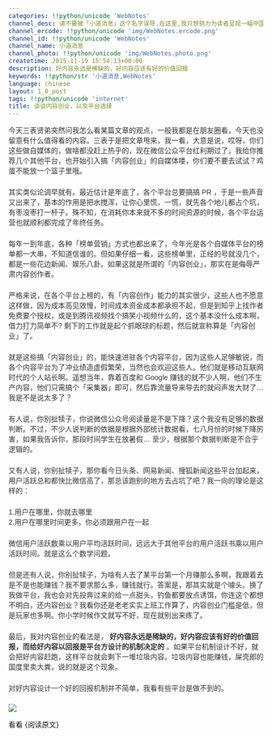 ```yaml
---
categories: !!python/unicode 'WebNotes'
channel_desc: 请不要被「小道消息」这个名字误导.在这里,我只想努力为读者呈现一幅中国互联网的清明上河图.
channel_ercode: !!python/unicode 'img/WebNotes.ercode.png'
channel_id: !!python/unicode 'WebNotes'
channel_name: 小道消息
channel_photo: !!python/unicode 'img/WebNotes.photo.png'
createtime: 2015-11-19 15:54:13+00:00
description: 好内容永远是稀缺的，好内容应该有好的价值回报
keywords: !!python/str '小道消息,WebNotes'
language: chinese
layout: 1_0_post
tags: !!python/unicode 'internet'
title: 谈谈内容创业，以及平台选择
---
```

<div class="rich_media_content" id="js_content">
<p style="font-family: Avenir, sans-serif; border: 0px; margin-top: 2px; margin-bottom: 22px; outline: 0px; color: rgb(51, 51, 51); white-space: normal;">
         今天三表贤弟突然问我怎么看某篇文章的观点，一般我都是在朋友圈看，今天也没留意有什么值得看的内容。三表于是把文章甩来，我一看，大意是说，哎呀，你们这些做自媒体的，做啥都没赶上热乎的，现在微信公众平台红利期过了，我给你推荐几个其他平台，也开始引入搞「内容创业」的自媒体喽，你们要不要去试试？鸡蛋不能放一个篮子里哦。
        </p>
<p style="font-family: Avenir, sans-serif; border: 0px; margin-top: 2px; margin-bottom: 22px; outline: 0px; color: rgb(51, 51, 51); white-space: normal;">
         其实类似论调早就有。最近估计是年底了，各个平台总要搞搞 PR ，于是一些声音又出来了，基本的作用是把水搅浑，让你心里慌，一慌，就先各个地儿都占个坑，有枣没枣打一杆子。殊不知，在消耗你本来就不多的时间资源的时候，各个平台运营也就顺利都完成了年终任务。
        </p>
<p style="font-family: Avenir, sans-serif; border: 0px; margin-top: 2px; margin-bottom: 22px; outline: 0px; color: rgb(51, 51, 51); white-space: normal;">
         每年一到年底，各种「榜单营销」方式也都出来了，今年光是各个自媒体平台的榜单都一大串，不知道信谁的。但如果仔细一看，这些榜单里，正经的号就没几个，都是一些花边新闻、娱乐八卦。如果这就是所谓的「内容创业」，那实在是侮辱严肃内容创作者。
        </p>
<p style="font-family: Avenir, sans-serif; border: 0px; margin-top: 2px; margin-bottom: 22px; outline: 0px; color: rgb(51, 51, 51); white-space: normal;">
         严格来说，在各个平台上榜的，有「内容创作」能力的其实很少，这些人也不愿意这样做，因为成本高见效慢，时间成本资金成本都承担不起，但是到知乎上找作者免费要个授权，或是到腾讯视频找个搞笑小视频什么的，这个基本没什么成本啊，借力打力简单不? 剩下的工作就是起个抓眼球的标题，然后就宣称算是「内容创业」了。
        </p>
<p style="font-family: Avenir, sans-serif; border: 0px; margin-top: 2px; margin-bottom: 22px; outline: 0px; color: rgb(51, 51, 51); white-space: normal;">
         就是这些搞「内容创业」的，能快速进驻各个内容平台，因为这些人足够敏锐，而各个内容平台为了冲业绩造虚假繁荣，当然也会欢迎这些人。他们就是移动互联网时代的个人站长啊。遥想当年，靠着百度和 Google 赚钱的就不少人啊，他们不生产内容，他们只需搞个「采集器」即可，然后靠流量导来导去的就闷声发大财了… 我是不是说太多了？
        </p>
<p style="font-family: Avenir, sans-serif; border: 0px; margin-top: 2px; margin-bottom: 22px; outline: 0px; color: rgb(51, 51, 51); white-space: normal;">
         有人说，你别扯犊子，你说微信公众号阅读量是不是下降？这个我没有足够的数据判断。不过，不少人说判断的依据是根据外部统计数据看，七八月份的时候下降厉害，如果我告诉你，那段时间学生在放暑假… 至少，根据那个数据判断是不合乎逻辑的。
        </p>
<p style="font-family: Avenir, sans-serif; border: 0px; margin-top: 2px; margin-bottom: 22px; outline: 0px; color: rgb(51, 51, 51); white-space: normal;">
         又有人说，你别扯犊子，那你看今日头条、网易新闻、搜狐新闻这些平台加起来，用户活跃总和都快比微信高了，那总该跑别的地方去占坑了吧？我一向的理论是这样的：
        </p>
<p style="font-family: Avenir, sans-serif; border: 0px; margin-top: 2px; margin-bottom: 22px; outline: 0px; color: rgb(51, 51, 51); white-space: normal;">
         1.用户在哪里，你就去哪里
         <br/>
         2.用户在哪里时间更多，你必须跟用户在一起
        </p>
<p style="font-family: Avenir, sans-serif; border: 0px; margin-top: 2px; margin-bottom: 22px; outline: 0px; color: rgb(51, 51, 51); white-space: normal;">
         微信用户活跃数乘以用户平均活跃时间，远远大于其他平台的用户活跃书乘以用户活跃时间。就是这么个数学问题。
        </p>
<p style="font-family: Avenir, sans-serif; border: 0px; margin-top: 2px; margin-bottom: 22px; outline: 0px; color: rgb(51, 51, 51); white-space: normal;">
         但是还有人说，你别扯犊子，为啥有人去了某平台第一个月赚那么多啊，我跟着去是不是也能赚钱？我不要求那么多，赚钱就行。答案是，那其实就是个噱头。换了我做平台，我也会对先投奔过来的给一点甜头，钓鱼都要放点诱饵，你连这个都想不明白，还内容创业？我看你还是老老实实上班工作算了，内容创业门槛是低，但是玩家也多啊。你小学时候作文就写不好，现在就别出来练了。
        </p>
<p style="font-family: Avenir, sans-serif; border: 0px; margin-top: 2px; margin-bottom: 22px; outline: 0px; color: rgb(51, 51, 51); white-space: normal;">
         最后，我对内容创业的看法是，
         <strong>
          好内容永远是稀缺的，好内容应该有好的价值回报，而给好内容以回报是平台方设计的机制决定的
         </strong>
         。如果平台机制设计不好，就会把好内容赶跑，这样平台就会剩下一堆垃圾内容。垃圾内容也能赚钱，屎壳郎的国度里卖大粪，说的就是这个现象。
        </p>
<p style="font-family: Avenir, sans-serif; border: 0px; margin-top: 2px; margin-bottom: 22px; outline: 0px; color: rgb(51, 51, 51); white-space: normal;">
         对好内容设计一个好的回报机制并不简单，我看有些平台是做不到的。
        </p>
<p>
<img data-ratio="0.5557553956834532" data-s="300,640" data-src="" data-type="jpeg" data-w="" src="{{ '/img/ow5rEn8QGlGghArMfQjMBhC78WWB18D8ZZy0E3Gb2cBgOs5B0go0ibwbfty9aDD4hEVES6SXux6BZNp0g8PArcg.jpeg' | prepend: site.img | replace: '//','/' }}"/>
<br/>
</p>
<p>
         看看 {阅读原文}
        </p>
</div>
